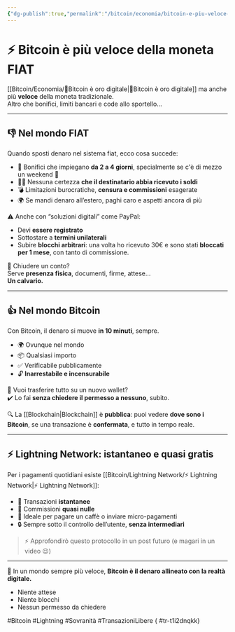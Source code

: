 ```yaml
---
{"dg-publish":true,"permalink":"/bitcoin/economia/bitcoin-e-piu-veloce-della-moneta-fiat/","title":"⚡ Bitcoin è più veloce della moneta FIAT","tags":["Bitcoin","Lightning","Transazioni","Velocità","Censura","Fiat"]}
---
```



# ⚡ **Bitcoin è più veloce della moneta FIAT**

[[Bitcoin/Economia/🥇Bitcoin è oro digitale\|🥇Bitcoin è oro digitale]] ma anche più **veloce** della moneta tradizionale.  
Altro che bonifici, limiti bancari e code allo sportello…

---

## 👎 **Nel mondo FIAT**

Quando sposti denaro nel sistema fiat, ecco cosa succede:

- 💸 Bonifici che impiegano **da 2 a 4 giorni**, specialmente se c'è di mezzo un weekend 🐌  
- 🤷‍♂️ Nessuna certezza **che il destinatario abbia ricevuto i soldi**  
- 💣 Limitazioni burocratiche, **censura e commissioni** esagerate  
- 🌍 Se mandi denaro all’estero, paghi caro e aspetti ancora di più

⚠️ Anche con “soluzioni digitali” come PayPal:

- Devi **essere registrato**  
- Sottostare a **termini unilaterali**  
- Subire **blocchi arbitrari**: una volta ho ricevuto 30€ e sono stati **bloccati per 1 mese**, con tanto di commissione.

🏦 Chiudere un conto?  
Serve **presenza fisica**, documenti, firme, attese…  
**Un calvario.**

---

## 👍 **Nel mondo Bitcoin**

Con Bitcoin, il denaro si muove **in 10 minuti**, sempre.  
- 🌍 Ovunque nel mondo  
- 📦 Qualsiasi importo  
- ✅ Verificabile pubblicamente  
- 🔓 **Inarrestabile e incensurabile**

💼 Vuoi trasferire tutto su un nuovo wallet?  
✔️ Lo fai **senza chiedere il permesso a nessuno**, subito.

🔍 La [[Blockchain\|Blockchain]] è **pubblica**: puoi vedere **dove sono i Bitcoin**, se una transazione è **confermata**, e tutto in tempo reale.

---

## ⚡ **Lightning Network: istantaneo e quasi gratis**

Per i pagamenti quotidiani esiste [[Bitcoin/Lightning Network/⚡ Lightning Network\|⚡ Lightning Network]]:  
- 🚀 Transazioni **istantanee**  
- 💸 Commissioni **quasi nulle**  
- 📱 Ideale per pagare un caffè o inviare micro-pagamenti  
- 🔒 Sempre sotto il controllo dell’utente, **senza intermediari**

> ⚡ Approfondirò questo protocollo in un post futuro (e magari in un video 😉)

---

🎯 In un mondo sempre più veloce, **Bitcoin è il denaro allineato con la realtà digitale.**  
- Niente attese  
- Niente blocchi  
- Nessun permesso da chiedere

#Bitcoin #Lightning #Sovranità #TransazioniLibere
{ #tr-t1i2dnqkk}
